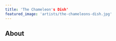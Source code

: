 ```yaml
---
title: 'The Chameleon's Dish'
featured_image: 'artists/the-chameleons-dish.jpg'
---
```


## About


